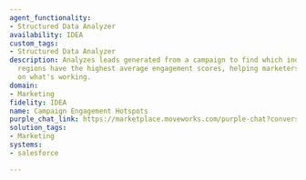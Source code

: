 ```yaml
---
agent_functionality:
- Structured Data Analyzer
availability: IDEA
custom_tags:
- Structured Data Analyzer
description: Analyzes leads generated from a campaign to find which industries and
  regions have the highest average engagement scores, helping marketers double down
  on what's working.
domain:
- Marketing
fidelity: IDEA
name: Campaign Engagement Hotspots
purple_chat_link: https://marketplace.moveworks.com/purple-chat?conversation=%7B%22messages%22%3A%5B%7B%22parts%22%3A%5B%7B%22richText%22%3A%22%3Cp+xmlns%3D%5C%22http%3A%2F%2Fwww.w3.org%2F1999%2Fxhtml%5C%22%3EWhich+industries+and+regions+are+showing+the+highest+engagement+with+our+latest+campaign%3F+I+want+to+double-down+on+what%27s+working.%3C%2Fp%3E%22%7D%5D%2C%22role%22%3A%22user%22%7D%2C%7B%22parts%22%3A%5B%7B%22reasoningSteps%22%3A%5B%7B%22richText%22%3A%22%3Cp+xmlns%3D%5C%22http%3A%2F%2Fwww.w3.org%2F1999%2Fxhtml%5C%22%3ESearching+for+recent+campaigns+in+your+%3Cb%3EMarketing+Platform%3C%2Fb%3E...%3C%2Fp%3E%22%2C%22status%22%3A%22pending%22%7D%5D%7D%2C%7B%22richText%22%3A%22%3Cp+xmlns%3D%5C%22http%3A%2F%2Fwww.w3.org%2F1999%2Fxhtml%5C%22%3EI+can+help+with+that.+To+analyze+engagement+hotspots%2C+please+select+a+campaign%3A%3C%2Fp%3E%22%7D%2C%7B%22richText%22%3A%22%3Col+xmlns%3D%5C%22http%3A%2F%2Fwww.w3.org%2F1999%2Fxhtml%5C%22%3E%3Cli%3E%3Cp%3EQ3+Product+Launch%3C%2Fp%3E%3C%2Fli%3E%3Cli%3E%3Cp%3ESummer+Sale+2024%3C%2Fp%3E%3C%2Fli%3E%3Cli%3E%3Cp%3EAnnual+User+Conference%3C%2Fp%3E%3C%2Fli%3E%3C%2Fol%3E%22%7D%5D%2C%22role%22%3A%22assistant%22%7D%2C%7B%22parts%22%3A%5B%7B%22richText%22%3A%22%3Cp+xmlns%3D%5C%22http%3A%2F%2Fwww.w3.org%2F1999%2Fxhtml%5C%22%3EQ3+Product+Launch%3C%2Fp%3E%22%7D%5D%2C%22role%22%3A%22user%22%7D%2C%7B%22parts%22%3A%5B%7B%22richText%22%3A%22%3Cp+xmlns%3D%5C%22http%3A%2F%2Fwww.w3.org%2F1999%2Fxhtml%5C%22%3EGreat.+I+will+analyze+the+%3Cb%3EQ3+Product+Launch%3C%2Fb%3E+campaign.+Here%E2%80%99s+the+plan+I%27ve+generated+to+identify+the+engagement+hotspots%3A%3C%2Fp%3E%22%7D%2C%7B%22apiBlock%22%3A%7B%22code%22%3A%22import+salesforce%5Cn%5Cn%23+Fetch+all+leads+from+the+specified+campaign%5Cncampaign_id+%3D+%277015g00000123AbcDEF%27%5Cnleads+%3D+salesforce.query%28%5Cn++++%5C%22SELECT+Id%2C+Industry%2C+Geolocation__c+FROM+Lead+WHERE+CampaignId+%3D+%27%5C%22+%2B+campaign_id+%2B+%5C%22%27%5C%22%5Cn%29%5Cn%5Cnprint%28f%5C%22Found+%7Blen%28leads%29%7D+leads+in+Salesforce.%5C%22%29%22%2C%22caption%22%3A%22This+script+will+fetch+leads+and+their+associated+industry+and+region+from+Salesforce+for+the+%27Q3+Product+Launch%27+campaign.%22%2C%22connectorName%22%3A%22python%22%2C%22title%22%3A%22Step+1%3A+Fetch+Leads+from+Salesforce%22%7D%7D%2C%7B%22apiBlock%22%3A%7B%22code%22%3A%22import+marketing_platform%5Cn%5Cn%23+Get+engagement+scores+from+the+marketing+platform+using+lead+IDs+from+the+previous+step%5Cnlead_ids+%3D+%5Blead%5B%27Id%27%5D+for+lead+in+previous_step.leads%5D%5Cnengagement_data+%3D+marketing_platform.get_engagement%28lead_ids%3Dlead_ids%29%5Cn%5Cnprint%28f%5C%22Retrieved+engagement+scores+for+%7Blen%28engagement_data%29%7D+leads.%5C%22%29%22%2C%22caption%22%3A%22Using+the+leads+from+Step+1%2C+this+script+retrieves+the+corresponding+engagement+scores+from+your+Marketing+Platform.%22%2C%22connectorName%22%3A%22python%22%2C%22title%22%3A%22Step+2%3A+Get+Engagement+Scores%22%7D%7D%2C%7B%22apiBlock%22%3A%7B%22code%22%3A%22import+pandas+as+pd%5Cn%5Cn%23+Create+DataFrames+from+the+data+gathered+in+the+previous+steps%5Cnleads_df+%3D+pd.DataFrame%28step_1.leads%29%5Cnengagement_df+%3D+pd.DataFrame%28step_2.engagement_data%29%5Cn%5Cn%23+Merge+the+two+datasets+on+the+Lead+ID%5Cnmerged_df+%3D+pd.merge%28leads_df%2C+engagement_df%2C+on%3D%27Id%27%29%5Cn%5Cn%23+Group+by+industry+and+region+to+find+the+average+engagement+score%5Cnresults+%3D+merged_df.groupby%28%5B%27Industry%27%2C+%27Geolocation__c%27%5D%29%5B%27engagement_score%27%5D.mean%28%29.reset_index%28%29%5Cn%5Cn%23+Sort+to+find+the+top+5+segments%5Cntop_segments+%3D+results.sort_values%28by%3D%27engagement_score%27%2C+ascending%3DFalse%29.head%285%29%5Cn%5Cnprint%28top_segments%29%22%2C%22caption%22%3A%22This+final+script+combines+the+lead+and+engagement+data%2C+groups+it+by+industry+and+region%2C+and+calculates+the+average+engagement+score+to+identify+the+top-performing+segments.%22%2C%22connectorName%22%3A%22python%22%2C%22title%22%3A%22Step+3%3A+Analyze+and+Group+Data%22%7D%7D%2C%7B%22richText%22%3A%22%3Cp+xmlns%3D%5C%22http%3A%2F%2Fwww.w3.org%2F1999%2Fxhtml%5C%22%3EDoes+this+look+right%3F+Shall+I+proceed+with+the+analysis%3F%3C%2Fp%3E%22%7D%5D%2C%22role%22%3A%22assistant%22%7D%2C%7B%22parts%22%3A%5B%7B%22richText%22%3A%22%3Cp+xmlns%3D%5C%22http%3A%2F%2Fwww.w3.org%2F1999%2Fxhtml%5C%22%3EYes%2C+proceed%3C%2Fp%3E%22%7D%5D%2C%22role%22%3A%22user%22%7D%2C%7B%22parts%22%3A%5B%7B%22reasoningSteps%22%3A%5B%7B%22richText%22%3A%22%3Cp+xmlns%3D%5C%22http%3A%2F%2Fwww.w3.org%2F1999%2Fxhtml%5C%22%3ESuccessfully+fetched+15%2C482+leads+from+%3Cb%3ESalesforce%3C%2Fb%3E.%3C%2Fp%3E%22%2C%22status%22%3A%22success%22%7D%2C%7B%22richText%22%3A%22%3Cp+xmlns%3D%5C%22http%3A%2F%2Fwww.w3.org%2F1999%2Fxhtml%5C%22%3ESuccessfully+retrieved+engagement+data+from+%3Cb%3EMarketing+Platform%3C%2Fb%3E.%3C%2Fp%3E%22%2C%22status%22%3A%22success%22%7D%2C%7B%22richText%22%3A%22%3Cp+xmlns%3D%5C%22http%3A%2F%2Fwww.w3.org%2F1999%2Fxhtml%5C%22%3EExecuting+final+analysis+script...%3C%2Fp%3E%22%2C%22status%22%3A%22success%22%7D%5D%7D%2C%7B%22richText%22%3A%22%3Cp+xmlns%3D%5C%22http%3A%2F%2Fwww.w3.org%2F1999%2Fxhtml%5C%22%3EAnalysis+complete.+Here+are+the+top+5+engagement+hotspots+for+the+%3Cb%3EQ3+Product+Launch%3C%2Fb%3E+campaign%3A%3C%2Fp%3E%3Col+xmlns%3D%5C%22http%3A%2F%2Fwww.w3.org%2F1999%2Fxhtml%5C%22%3E%3Cli%3E%3Cb%3EIndustry%3A%3C%2Fb%3E+Technology%2C+%3Cb%3ERegion%3A%3C%2Fb%3E+North+America+%28Avg.+Engagement%3A+87.5%29%3C%2Fli%3E%3Cli%3E%3Cb%3EIndustry%3A%3C%2Fb%3E+Healthcare%2C+%3Cb%3ERegion%3A%3C%2Fb%3E+EMEA+%28Avg.+Engagement%3A+81.2%29%3C%2Fli%3E%3Cli%3E%3Cb%3EIndustry%3A%3C%2Fb%3E+Finance%2C+%3Cb%3ERegion%3A%3C%2Fb%3E+North+America+%28Avg.+Engagement%3A+79.8%29%3C%2Fli%3E%3Cli%3E%3Cb%3EIndustry%3A%3C%2Fb%3E+Technology%2C+%3Cb%3ERegion%3A%3C%2Fb%3E+APAC+%28Avg.+Engagement%3A+75.4%29%3C%2Fli%3E%3Cli%3E%3Cb%3EIndustry%3A%3C%2Fb%3E+Retail%2C+%3Cb%3ERegion%3A%3C%2Fb%3E+North+America+%28Avg.+Engagement%3A+72.1%29%3C%2Fli%3E%3C%2Fol%3E%3Cp+xmlns%3D%5C%22http%3A%2F%2Fwww.w3.org%2F1999%2Fxhtml%5C%22%3EIt+looks+like+the+%3Cb%3ETechnology%3C%2Fb%3E+industry+in+%3Cb%3ENorth+America%3C%2Fb%3E+is+your+most+engaged+segment.%3C%2Fp%3E%22%7D%2C%7B%22citations%22%3A%5B%7B%22citationTitle%22%3A%22Q3+Product+Launch+Campaign+Data%22%2C%22connectorName%22%3A%22salesforce%22%7D%2C%7B%22citationTitle%22%3A%22Campaign+Engagement+Scores%22%2C%22connectorName%22%3A%22marketing-platform%22%7D%5D%7D%2C%7B%22richText%22%3A%22%3Cp+xmlns%3D%5C%22http%3A%2F%2Fwww.w3.org%2F1999%2Fxhtml%5C%22%3ELet+me+know+if+you+would+like+to+export+this+as+a+CSV+or+create+a+new+campaign+for+the+top+segment.%3C%2Fp%3E%22%7D%5D%2C%22role%22%3A%22assistant%22%7D%5D%7D
solution_tags:
- Marketing
systems:
- salesforce

---
```

